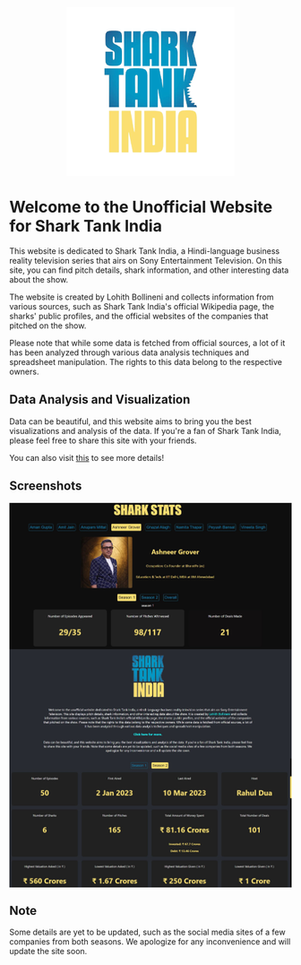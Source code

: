 <div style="display: flex; justify-content: center; align-items: center;">
  <img src="src/components//stilogo.png" alt="Shark Tank India" width="300" height="300">
</div>


# Welcome to the Unofficial Website for Shark Tank India

This website is dedicated to Shark Tank India, a Hindi-language business reality television series that airs on Sony Entertainment Television. On this site, you can find pitch details, shark information, and other interesting data about the show. 

The website is created by Lohith Bollineni and collects information from various sources, such as Shark Tank India's official Wikipedia page, the sharks' public profiles, and the official websites of the companies that pitched on the show. 

Please note that while some data is fetched from official sources, a lot of it has been analyzed through various data analysis techniques and spreadsheet manipulation. The rights to this data belong to the respective owners.

## Data Analysis and Visualization

Data can be beautiful, and this website aims to bring you the best visualizations and analysis of the data. If you're a fan of Shark Tank India, please feel free to share this site with your friends.

You can also visit [this](https://sharktankindia.streamlit.app/) to see more details!

## Screenshots
<div style="display: flex; justify-content: center; align-items: center;">
  <img src="src/components//stiw1.JPG" alt="Shark Tank India" width="900">
</div>
<div style="display: flex; justify-content: center; align-items: center;">
  <img src="src/components//stiw2.JPG" alt="Shark Tank India" width="900">
</div>
<div style="display: flex; justify-content: center; align-items: center;">
  <img src="src/components//stiw3.JPG" alt="Shark Tank India" width="900">
</div>

## Note

Some details are yet to be updated, such as the social media sites of a few companies from both seasons. We apologize for any inconvenience and will update the site soon.
